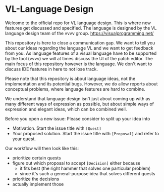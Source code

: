 # VL-Language Design
Welcome to the official repo for VL language design. This is where new features get discussed and specified. The language is designed by the VL language design team of the vvvv group. https://visualprogramming.net/ 

This repository is here to close a communication gap. We want to tell you about our ideas regarding the language VL and we want to get feedback from you.
As language features of a visual language have to be supported by the tool (vvvv) we will at times discuss the UI of the patch editor. The main focus of this repository however is the language. We don't want to discuss IDE features in here to not lose track.

Please note that this repository is about language ideas, not the implementation and its potential bugs. However, we do allow reports about conceptual problems, where language features are hard to combine. 

We understand that language design isn't just about coming up with as many different ways of expression as possible, but about simple ways of expression and elegant ideas, which can be combined well.

Before you open a new issue:
Please consider to split up your idea into
* Motivation. Start the issue title with `[Quest]`
* Your proposed solution. Start the issue title with `[Proposal]` and refer to your quest.

Our workflow will then look like this:
* prioritize certain quests
* figure out which proposal to accept `[Decision]` either because 
   * it fits best (the right hammer that solves one particular problem)  
   * since it's such a general-purpose idea that solves different quests 
* prioritize the decisions   
* actually implement those 
